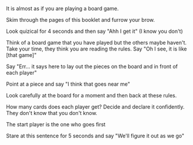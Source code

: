 It is almost as if you are playing a board game.

Skim through the pages of this booklet and furrow your brow.

Look quizical for 4 seconds and then say "Ahh I get it" (I know you don't)

Think of a board game that you have played but the others maybe haven't. Take your time, they think you are reading the rules. Say "Oh I see, it is like [that game]"

Say "Err... it says here to lay out the pieces on the board and in front of each player"

Point at a piece and say "I think that goes near me"

Look carefully at the board for a moment and then back at these rules.

How many cards does each player get? Decide and declare it confidently. They don't know that you don't know.

The start player is the one who goes first

Stare at this sentence for 5 seconds and say "We'll figure it out as we go"
